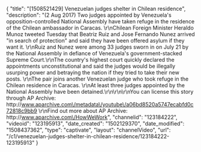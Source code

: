{
    "title": "[1508521429] Venezuelan judges shelter in Chilean residence",
    "description": "(2 Aug 2017) Two judges appointed by Venezuela's opposition-controlled National Assembly have taken refuge in the residence of the Chilean ambassador in Caracas. \r\nChilean Foreign Minister Heraldo Munoz tweeted Tuesday that Beatriz Ruiz and Jose Fernando Nunez arrived \"in search of protection\" and said they have been offered asylum if they want it. \r\nRuiz and Nunez were among 33 judges sworn in on July 21 by the National Assembly in defiance of Venezuela's government-stacked Supreme Court.\r\nThe country's highest court quickly declared the appointments unconstitutional and said the judges would be illegally usurping power and betraying the nation if they tried to take their new posts. \r\nThe pair joins another Venezuelan judge who took refuge in the Chilean residence in Caracas. \r\nAt least three judges appointed by the National Assembly have been detained.\r\n\r\n\r\nYou can license this story through AP Archive: http:\/\/www.aparchive.com\/metadata\/youtube\/a06bd8520a5747ecabfd0c72818c9bb9 \r\nFind out more about AP Archive: http:\/\/www.aparchive.com\/HowWeWork",
    "channelid": "123184222",
    "videoid": "123195913",
    "date_created": "1502129370",
    "date_modified": "1508437362",
    "type": "captivate",
    "layout": "channelVideo",
    "url": "\/c1\/venezuelan-judges-shelter-in-chilean-residence\/123184222-123195913"
}